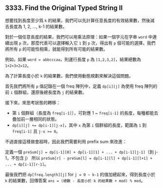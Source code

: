 ## 3333. Find the Original Typed String II

想要找到長度至少爲 `k` 的結果，我們可以先計算任意長度的有效結果數，然後減去長度為 1, 2, ..., k-1 的結果數。

對於一個任意長度的結果，我們可以用乘法原理：如果一個字元在字串 `word` 中連續出現 `p` 次，那麼代表可以選擇輸入它 `1` 到 `p` 次，得出有 `p` 個可能的選擇，我們將所有 `p` 的可能性相乘，就能得到所有可能的結果數。

例如，如果 `word = abbcccaa`，則運行長度 `p` 為 `[1,2,3,2]`，結果總數為 `1×2×3×2=12`。

為了計算長度小於 `k` 的結果數，我們使用動態規劃來解決這個問題。

首先我們將所有 `p` 值記錄在一個 freq 陣列中，定義 `dp[i][j]` 為使用 freq 陣列的前 `i` 個群組，還原後總長度為 `j` 的結果數。

接下來，來思考狀態的轉移：

* 第 `i` 個群組（長度為 `freq[i-1]`），可對應 1 ~ `freq[i-1]` 的長度，每種都能去疊加前一層相同的狀態。
* `dp[i][j] += dp[i-1][j-x]`，其中 `x` 為第 `i` 個群組的長度，範圍為 `1` 到 `freq[i-1]` 且 `j-x >= 0`。

不過直接這樣做會超時，因此我們需要利用 prefix sum 來改進：

定義一個 `preSum[j] = dp[i-1][0] + dp[i-1][1] + ... + dp[i-1][j-1]`（到 j-1，不包含 j）
所以 `preSum[r] - preSum[l] = dp[i-1][l] + dp[i-1][l+1] + ... + dp[i-1][r-1]`。

最後我們把 `dp[freq.length][j]` for `j = 0 ~ k-1` 的值加總起來，得到長度小於 `k` 的結果數，回傳答案 `ans = (總數 - 長度小於 k 的結果數 + mod) % mod`。
